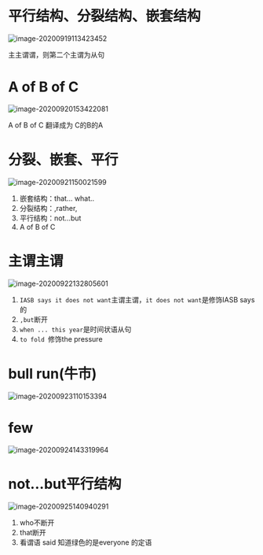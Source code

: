 # 平行结构、分裂结构、嵌套结构

![image-20200919113423452](https://gitee.com/HaitoChan/upload-pic-typora/raw/master/null/image-20200919113423452.png)

主主谓谓，则第二个主谓为从句

# A of B of C

![image-20200920153422081](https://gitee.com/HaitoChan/upload-pic-typora/raw/master/null/image-20200920153422081.png)

A of B of C 翻译成为 C的B的A

# 分裂、嵌套、平行

![image-20200921150021599](https://gitee.com/HaitoChan/upload-pic-typora/raw/master/null/image-20200921150021599.png)

1. 嵌套结构：that... what..
2. 分裂结构：,rather,
3. 平行结构：not...but
4. A of B of C

# 主谓主谓

![image-20200922132805601](https://gitee.com/HaitoChan/upload-pic-typora/raw/master/null/image-20200922132805601.png)

1. `IASB says it does not want`主谓主谓，`it does not want`是修饰IASB says 的
2. `,but`断开
3. `when ... this year`是时间状语从句
4. `to fold `修饰the pressure

# bull run(牛市)

![image-20200923110153394](https://gitee.com/HaitoChan/upload-pic-typora/raw/master/null/image-20200923110153394.png)

# few

![image-20200924143319964](https://gitee.com/HaitoChan/upload-pic-typora/raw/master/null/image-20200924143319964.png)

# not...but平行结构

![image-20200925140940291](https://gitee.com/HaitoChan/upload-pic-typora/raw/master/null/image-20200925140940291.png)

1. who不断开
2. that断开
3. 看谓语 said 知道绿色的是everyone 的定语





